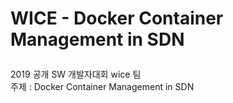 # WICE - Docker Container Management in SDN</p>

2019 공개 SW 개발자대회 wice 팀</br>
주제 : Docker Container Management in SDN</br>
